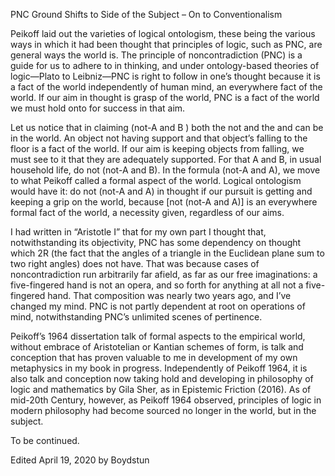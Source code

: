 PNC Ground Shifts to Side of the Subject – On to Conventionalism

Peikoff laid out the varieties of logical ontologism, these being the various ways in which it had been thought that principles of logic, such as PNC, are general ways the world is. The principle of noncontradiction (PNC) is a guide for us to adhere to in thinking, and under ontology-based theories of logic—Plato to Leibniz—PNC is right to follow in one’s thought because it is a fact of the world independently of human mind, an everywhere fact of the world. If our aim in thought is grasp of the world, PNC is a fact of the world we must hold onto for success in that aim.

Let us notice that in claiming (not-A and B ) both the not and the and can be in the world. An object not having support and that object’s falling to the floor is a fact of the world. If our aim is keeping objects from falling, we must see to it that they are adequately supported. For that A and B, in usual household life, do not (not-A and B). In the formula (not-A and A), we move to what Peikoff called a formal aspect of the world. Logical ontologism would have it: do not (not-A and A) in thought if our pursuit is getting and keeping a grip on the world, because [not (not-A and A)] is an everywhere formal fact of the world, a necessity given, regardless of our aims.

I had written in “Aristotle I” that for my own part I thought that, notwithstanding its objectivity, PNC has some dependency on thought which 2R (the fact that the angles of a triangle in the Euclidean plane sum to two right angles) does not have. That was because cases of noncontradiction run arbitrarily far afield, as far as our free imaginations: a five-fingered hand is not an opera, and so forth for anything at all not a five-fingered hand. That composition was nearly two years ago, and I’ve changed my mind. PNC is not partly dependent at root on operations of mind, notwithstanding PNC’s unlimited scenes of pertinence.

Peikoff’s 1964 dissertation talk of formal aspects to the empirical world, without embrace of Aristotelian or Kantian schemes of form, is talk and conception that has proven valuable to me in development of my own metaphysics in my book in progress. Independently of Peikoff 1964, it is also talk and conception now taking hold and developing in philosophy of logic and mathematics by Gila Sher, as in Epistemic Friction (2016). As of mid-20th Century, however, as Peikoff 1964 observed, principles of logic in modern philosophy had become sourced no longer in the world, but in the subject.

To be continued.

Edited April 19, 2020 by Boydstun
